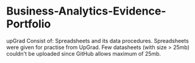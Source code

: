 # Business-Analytics-Evidence-Portfolio
upGrad
Consist of: Spreadsheets and its data procedures.
Spreadsheets were given for practise from UpGrad. Few datasheets (with size > 25mb) couldn't be uploaded since GitHub allows maximum of 25mb.
